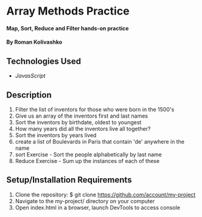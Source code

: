 # Array Methods Practice

#### Map, Sort, Reduce and Filter hands-on practice

#### By Roman Kolivashko

## Technologies Used

* _JavasScript_

## Description

1. Filter the list of inventors for those who were born in the 1500's
2. Give us an array of the inventors first and last names
3. Sort the inventors by birthdate, oldest to youngest
4. How many years did all the inventors live all together?   
5. Sort the inventors by years lived
6. create a list of Boulevards in Paris that contain 'de' anywhere in the name
7. sort Exercise - Sort the people alphabetically by last name
8. Reduce Exercise - Sum up the instances of each of these


## Setup/Installation Requirements

1. Clone the repository: $ git clone https://github.com/account/my-project
2. Navigate to the my-project/ directory on your computer
3. Open index.html in a browser, launch DevTools to access console
 
